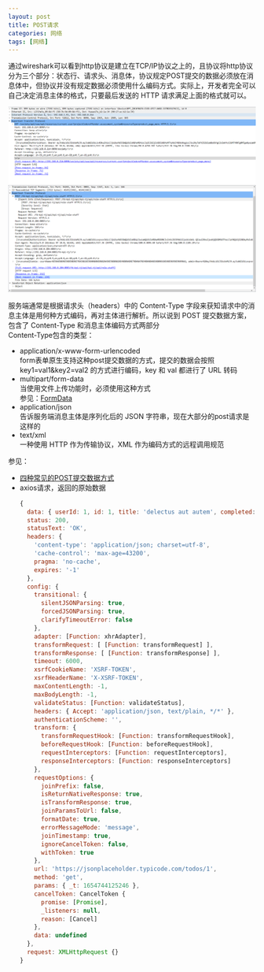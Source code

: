 ```yaml
---
layout: post
title: POST请求
categories: 网络
tags: [网络]
---
```


通过wireshark可以看到http协议是建立在TCP/IP协议之上的，且协议将http协议分为三个部分：状态行、请求头、消息体，协议规定POST提交的数据必须放在消息体中，但协议并没有规定数据必须使用什么编码方式。实际上，开发者完全可以自己决定消息主体的格式，只要最后发送的 HTTP 请求满足上面的格式就可以。

![GET-http协议](/assets/images/http协议.png)
![POST](/assets/images/post.png)

服务端通常是根据请求头（headers）中的 Content-Type 字段来获知请求中的消息主体是用何种方式编码，再对主体进行解析。所以说到 POST 提交数据方案，包含了 Content-Type 和消息主体编码方式两部分   
Content-Type包含的类型：
* application/x-www-form-urlencoded  
  form表单原生支持这种post提交数据的方式，提交的数据会按照 key1=val1&key2=val2 的方式进行编码，key 和 val 都进行了 URL 转码
* multipart/form-data  
  当使用文件上传功能时，必须使用这种方式  
  参见：[FormData](https://developer.mozilla.org/zh-CN/docs/Web/API/FormData)
* application/json  
  告诉服务端消息主体是序列化后的 JSON 字符串，现在大部分的post请求是这样的
* text/xml  
  一种使用 HTTP 作为传输协议，XML 作为编码方式的远程调用规范

参见：  
* [四种常见的POST提交数据方式](https://www.cnblogs.com/fengff/p/10843728.html) 
* axios请求，返回的原始数据
  ```js
  {
    data: { userId: 1, id: 1, title: 'delectus aut autem', completed: false },
    status: 200,
    statusText: 'OK',
    headers: {
      'content-type': 'application/json; charset=utf-8',
      'cache-control': 'max-age=43200',
      pragma: 'no-cache',
      expires: '-1'
    },
    config: {
      transitional: {
        silentJSONParsing: true,
        forcedJSONParsing: true,
        clarifyTimeoutError: false
      },
      adapter: [Function: xhrAdapter],
      transformRequest: [ [Function: transformRequest] ],
      transformResponse: [ [Function: transformResponse] ],
      timeout: 6000,
      xsrfCookieName: 'XSRF-TOKEN',
      xsrfHeaderName: 'X-XSRF-TOKEN',
      maxContentLength: -1,
      maxBodyLength: -1,
      validateStatus: [Function: validateStatus],
      headers: { Accept: 'application/json, text/plain, */*' },
      authenticationScheme: '',
      transform: {
        transformRequestHook: [Function: transformRequestHook],
        beforeRequestHook: [Function: beforeRequestHook],
        requestInterceptors: [Function: requestInterceptors],
        responseInterceptors: [Function: responseInterceptors]
      },
      requestOptions: {
        joinPrefix: false,
        isReturnNativeResponse: true,
        isTransformResponse: true,
        joinParamsToUrl: false,
        formatDate: true,
        errorMessageMode: 'message',
        joinTimestamp: true,
        ignoreCancelToken: false,
        withToken: true
      },
      url: 'https://jsonplaceholder.typicode.com/todos/1',
      method: 'get',
      params: { _t: 1654744125246 },
      cancelToken: CancelToken {
        promise: [Promise],
        _listeners: null,
        reason: [Cancel]
      },
      data: undefined
    },
    request: XMLHttpRequest {}
  }
  ```